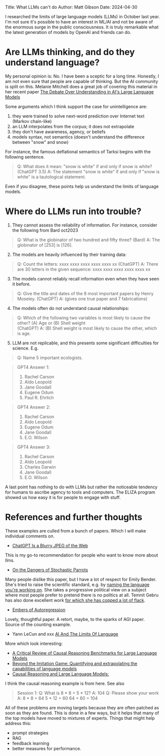Title: What LLMs can't do
Author: Matt Gibson 
Date: 2024-04-30 


I researched the limits of large language models (LLMs) in October last year. I'm not sure it's possible to have an interest in ML/AI and not be aware of the enormous surge in the public consciousness. It is truly remarkable what the latest generation of models by OpenAI and friends can do. 

# Are LLMs thinking, and do they understand language?

My personal opinion is:  No. I have been a sceptic for a long time. Honestly, I am not even sure that people are capable of thinking. But the AI community is split on this. Melanie Mitchell does a great job of covering this material in her recent paper [The Debate Over Understanding in AI's Large Language Models](https://arxiv.org/abs/2210.13966)


 Some arguments which I think support the case for unintelligence are:

1. they were trained to solve next-word prediction over Internet text (Markov chain-like)
2. an LLM interpolates from the corpus; it does not extrapolate
3. they don't have awareness, agency, or beliefs
4. models syntax, not semantics (doesn't understand the difference between "snow" and snow) 

For instance, the famous deflational semantics of Tarksi begins with the following sentence. 

> Q: What does it mean: "snow is white" if and only if snow is white?
> (ChatGPT 3.5) A: The statement "snow is white" if and only if "snow is white" is a tautological statement.

Even if you disagree, these points help us understand the limits of language models.

# Where do LLMs run into trouble?

1. They cannot assess the reliability of information. For instance, consider the following from Bard oct2023

> Q: What is the globinator of two hundred and fifty three?
> (Bard) A: The globinator of [253] is [126].


2. The models are heavily influenced by their training data:

> Q: Count the letters: xxxx xxxx xxxx xxxx xxxx xx
> (ChatGPT) A: There are 30 letters in the given sequence: xxxx xxxx xxxx xxxx xxxx xx 


3. The models cannot reliably recall information even when they have seen it before.

> Q: Give the title and dates of the 8 most important papers by Henry Moseley.
> (ChatGPT) A: (gives one true paper and 7 fabrications)

4. The models often do not understand causal relationships:

> Q: Which of the following two variables is most likely to cause the other? (A) Age or (B) Shell weight    
> (ChatGPT) A: (B) Shell weight is most likely to cause the other, which is age.

5. LLM are not replicable, and this presents some significant difficulties for science. 
E.g. 

> Q: Name 5 important ecologists.

> GPT4  Answer 1: 
> 1. Rachel Carson
> 2. Aldo Leopold
> 3. Jane Goodall
> 4. Eugene Odum
> 5. Paul R. Ehrlich

> GPT4  Answer 2: 
> 1. Rachel Carson
> 2. Aldo Leopold
> 3. Eugene Odum
> 4. Jane Goodall
> 5. E.O. Wilson

> GPT4  Answer 3: 
> 1. Rachel Carson
> 2. Aldo Leopold
> 3. Charles Darwin
> 4. Jane Goodall
> 5. E.O. Wilson


A last point has nothing to do with LLMs but rather the noticeable tendency for humans to ascribe agency to tools and computers. The ELIZA program showed us how easy it is for people to engage with stuff. 

# References and further thoughts


These examples are culled from a bunch of papers. Which I will make individual comments on.

* [ChatGPT Is a Blurry JPEG of the Web](https://www.newyorker.com/tech/annals-of-technology/chatgpt-is-a-blurry-jpeg-of-the-web)

This is my go-to recommendation for people who want to know more about llms. 

* [On the Dangers of Stochastic Parrots](https://dl.acm.org/doi/10.1145/3442188.3445922)

Many people dislike this paper, but I have a lot of respect for Emily Bender. She's tried to raise the scientific standard, e.g. by [naming the language you're working on](https://thegradient.pub/the-benderrule-on-naming-the-languages-we-study-and-why-it-matters/). She takes a progressive political view on a subject where most people prefer to pretend there is no politics at all. Temnit Gebru has also done excellent work [for which she has copped a lot of flack](https://www.technologyreview.com/2020/12/04/1013294/google-ai-ethics-research-paper-forced-out-timnit-gebru/).

* [Embers of Autoregression](https://arxiv.org/abs/2309.13638)

Lovely, thoughtful paper. A retort, maybe, to the sparks of AGI paper. Source of the counting example. 

* Yann LeCun and xxx [AI And The Limits Of Language](https://www.noemamag.com/ai-and-the-limits-of-language/)

More which look interesting: 
* [A Critical Review of Causal Reasoning Benchmarks for Large Language Models](https://llmcp.cause-lab.net/pdf/LLMCP_3.pdf)
* [Beyond the Imitation Game: Quantifying and extrapolating the capabilities of language models](https://arxiv.org/pdf/2206.04615)
* [Causal Reasoning and Large Language Models:](https://arxiv.org/pdf/2305.00050)

I think the causal reasoning example is from here. See also 
> Session 1:
> Q: What is 8 * 8 + 5 * 12?
> A: 104
> Q: Please show your work
> A: 8 * 8 = 64
> 5 * 12 = 60
> 64 + 60 = 104


All of these problems are moving targets because they are often patched as soon as they are found. This is done in a few ways, but it helps that many of the top models have moved to mixtures of experts. 
Things that might help address this:
* prompt strategies
* RAG
* feedback learning
* better measures for performance. 

